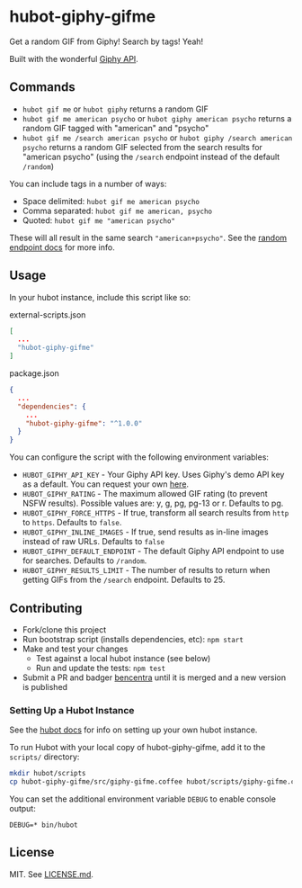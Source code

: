 # hubot-giphy-gifme

Get a random GIF from Giphy! Search by tags! Yeah!

Built with the wonderful [Giphy API](https://github.com/Giphy/GiphyAPI).

## Commands

* `hubot gif me` or `hubot giphy` returns a random GIF
* `hubot gif me american psycho` or `hubot giphy american psycho` returns a random GIF tagged with "american" and "psycho"
* `hubot gif me /search american psycho` or `hubot giphy /search american psycho` returns a random GIF selected from the search results for "american psycho" (using the `/search` endpoint instead of the default `/random`)

You can include tags in a number of ways:
* Space delimited: `hubot gif me american psycho`
* Comma separated: `hubot gif me american, psycho`
* Quoted: `hubot gif me "american psycho"`

These will all result in the same search `"american+psycho"`. See the [random endpoint docs](https://github.com/Giphy/GiphyAPI#random-endpoint) for more info.

## Usage

In your hubot instance, include this script like so:

external-scripts.json
```json
[
  ...
  "hubot-giphy-gifme"
]
```

package.json
```json
{
  ...
  "dependencies": {
    ...
    "hubot-giphy-gifme": "^1.0.0"
  }
}
```

You can configure the script with the following environment variables:
* `HUBOT_GIPHY_API_KEY` - Your Giphy API key. Uses Giphy's demo API key as a default. You can request your own [here](http://api.giphy.com/submit).
* `HUBOT_GIPHY_RATING` - The maximum allowed GIF rating (to prevent NSFW results). Possible values are: y, g, pg, pg-13 or r. Defaults to pg.
* `HUBOT_GIPHY_FORCE_HTTPS` - If true, transform all search results from `http` to `https`. Defaults to `false`.
* `HUBOT_GIPHY_INLINE_IMAGES` - If true, send results as in-line images instead of raw URLs. Defaults to `false`
* `HUBOT_GIPHY_DEFAULT_ENDPOINT` - The default Giphy API endpoint to use for searches. Defaults to `/random`.
* `HUBOT_GIPHY_RESULTS_LIMIT` - The number of results to return when getting GIFs from the `/search` endpoint. Defaults to 25.

## Contributing

* Fork/clone this project
* Run bootstrap script (installs dependencies, etc): `npm start`
* Make and test your changes
  * Test against a local hubot instance (see below)
  * Run and update the tests: `npm test`
* Submit a PR and badger [bencentra](https://github.com/bencentra) until it is merged and a new version is published

### Setting Up a Hubot Instance

See the [hubot docs](https://hubot.github.com/docs/) for info on setting up your own hubot instance.

To run Hubot with your local copy of hubot-giphy-gifme, add it to the `scripts/` directory:

```bash
mkdir hubot/scripts
cp hubot-giphy-gifme/src/giphy-gifme.coffee hubot/scripts/giphy-gifme.coffee
```

You can set the additional environment variable `DEBUG` to enable console output:

`DEBUG=* bin/hubot`

## License

MIT. See [LICENSE.md](LICENSE.md).
